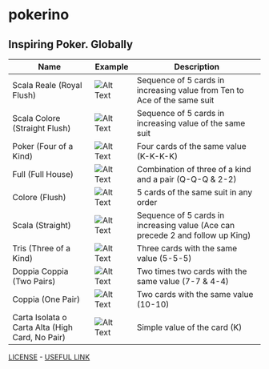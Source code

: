 # pokerino
## Inspiring Poker. Globally

| Name  | Example  | Description  |
|---|---|---|
Scala Reale (Royal Flush) | ![Alt Text](https://upload.wikimedia.org/wikipedia/it/e/e9/Poker_scala_reale.gif "Royal Flush") | Sequence of 5 cards in increasing value from Ten to Ace of the same suit
Scala Colore (Straight Flush)| ![Alt Text](https://upload.wikimedia.org/wikipedia/it/8/8a/Poker_scala_colore.gif "Poker_scala_colore") | Sequence of 5 cards in increasing value of the same suit
Poker (Four of a Kind) | ![Alt Text](https://upload.wikimedia.org/wikipedia/it/1/10/Poker_poker.gif "Poker_poker") | Four cards of the same value (K-K-K-K)
Full (Full House) | ![Alt Text](https://upload.wikimedia.org/wikipedia/it/a/ac/Poker_full.gif "Poker_full") | Combination of three of a kind and a pair (Q-Q-Q & 2-2)
Colore (Flush) | ![Alt Text](https://upload.wikimedia.org/wikipedia/it/7/7f/Poker_colore.gif "Poker_colore") | 5 cards of the same suit in any order
Scala (Straight) | ![Alt Text](https://upload.wikimedia.org/wikipedia/it/b/b1/Poker_scala.gif "Poker_scala") | Sequence of 5 cards in increasing value (Ace can precede 2 and follow up King)
Tris (Three of a Kind) | ![Alt Text](https://upload.wikimedia.org/wikipedia/it/b/b5/Poker_tris.gif "Poker_tris") | Three cards with the same value (5-5-5)
Doppia Coppia (Two Pairs) | ![Alt Text](https://upload.wikimedia.org/wikipedia/it/b/ba/Poker_doppia_coppia.gif "Poker_doppia_coppia") | Two times two cards with the same value (7-7 & 4-4)
Coppia (One Pair) | ![Alt Text](https://upload.wikimedia.org/wikipedia/it/6/67/Poker_coppia.gif "Poker_coppia") | Two cards with the same value (10-10)
Carta Isolata o Carta Alta (High Card, No Pair) | ![Alt Text](https://upload.wikimedia.org/wikipedia/it/0/07/Carta.gif "Carta") | Simple value of the card (K)


[LICENSE](https://enterprise.github.com/license) - 
[USEFUL LINK](https://jobs.github.com/positions)
